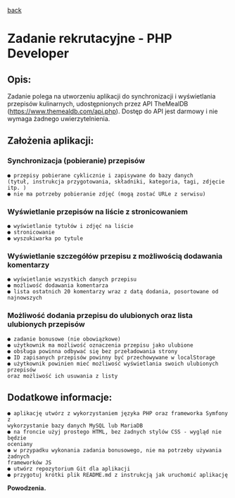 [back](/README.md#Table-of-contents)

# Zadanie rekrutacyjne - PHP Developer
## Opis:
Zadanie polega na utworzeniu aplikacji do synchronizacji i wyświetlania przepisów
kulinarnych, udostępnionych przez API TheMealDB (https://www.themealdb.com/api.php).
Dostęp do API jest darmowy i nie wymaga żadnego uwierzytelnienia.
## Założenia aplikacji:
### Synchronizacja (pobieranie) przepisów
    ● przepisy pobierane cyklicznie i zapisywane do bazy danych 
    (tytuł, instrukcja przygotowania, składniki, kategoria, tagi, zdjęcie itp. )
    ● nie ma potrzeby pobieranie zdjęć (mogą zostać URLe z serwisu)
### Wyświetlanie przepisów na liście z stronicowaniem
    ● wyświetlanie tytułów i zdjęć na liście
    ● stronicowanie
    ● wyszukiwarka po tytule
### Wyświetlanie szczegółów przepisu z możliwością dodawania komentarzy
    ● wyświetlanie wszystkich danych przepisu
    ● możliwość dodawania komentarza
    ● lista ostatnich 20 komentarzy wraz z datą dodania, posortowane od najnowszych
### Możliwość dodania przepisu do ulubionych oraz lista ulubionych przepisów
    ● zadanie bonusowe (nie obowiązkowe)
    ● użytkownik ma możliwość oznaczenia przepisu jako ulubione
    ● obsługa powinna odbywać się bez przeładowania strony
    ● ID zapisanych przepisów powinny być przechowywane w localStorage
    ● użytkownik powinien mieć możliwość wyświetlania swoich ulubionych przepisów 
    oraz możliwość ich usuwania z listy
## Dodatkowe informacje:
    ● aplikację utwórz z wykorzystaniem języka PHP oraz frameworka Symfony z
    wykorzystanie bazy danych MySQL lub MariaDB
    ● na froncie użyj prostego HTML, bez żadnych stylów CSS - wygląd nie będzie
    oceniany
    ● w przypadku wykonania zadania bonusowego, nie ma potrzeby używania żadnych
    frameworków JS
    ● utwórz repozytorium Git dla aplikacji
    ● przygotuj krótki plik README.md z instrukcją jak uruchomić aplikację

**Powodzenia.**
